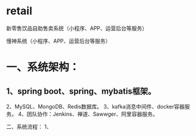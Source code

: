 # retail
新零售饮品自助售卖系统（小程序、APP、运营后台等服务）

慢神系统（小程序、APP、运营后台等服务）

# 一、系统架构：
 ## 1、spring boot、spring、mybatis框架。
  2、MySQL、MongoDB、Redis数据库。
  3、kafka消息中间件、docker容器服务。
  4、团队协作：Jenkins、禅道、Sawwger、阿里容器服务。
  
二、系统流程：
  1、
